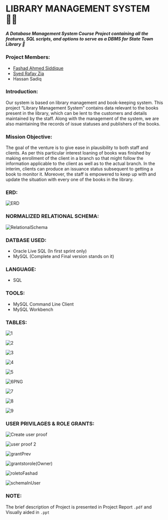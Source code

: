 
# LIBRARY MANAGEMENT SYSTEM 🐱‍👤

##### A Database Management System Course Project containing all the features, SQL scripts, and options to serve as a DBMS for State Town Library 🚀

### Project Members:
<ul><li><a href="https://github.com/Fashad-Ahmed">Fashad Ahmed Siddique</a></li><li><a href="https://github.com/hunter10471">Syed Rafay Zia</a></li><li>Hassan Sadiq</li></ul>

### Introduction:
Our system is based on library management and book-keeping system. This project “Library Management System” contains data relevant to the books present in the library, which can be lent to the customers and details maintained by the staff. Along with the management of the system, we are also maintaining the records of issue statuses and publishers of the books.

### Mission Objective:
The goal of the venture is to give ease in plausibility to both staff and clients. As per this particular interest loaning of books was finished by making enrollment of the client in a branch so that might follow the information applicable to the client as well as to the actual branch. In the interim, clients can produce an issuance status subsequent to getting a book to monitor it. Moreover, the staff is empowered to keep up with and update the situation with every one of the books in the library.

### ERD:
![ERD](https://user-images.githubusercontent.com/64021315/129179575-aa126d48-8a96-4e52-a7ef-467d4c480f8a.jpg)

### NORMALIZED RELATIONAL SCHEMA:
![RelationalSchema](https://user-images.githubusercontent.com/64021315/129180867-7cb4d288-59dc-459a-b6b8-f79cae4af5a8.png)

### DATBASE USED:
<ul><li>Oracle Live SQL (In first sprint only)</li> <li>MySQL (Complete and Final version stands on it)</li></ul>

### LANGUAGE:
<ul><li>SQL</li></ul>

### TOOLS:
<ul><li>MySQL Command Line Client</li> <li>MySQL Workbench</li></ul>

### TABLES:

![1](https://user-images.githubusercontent.com/64021315/129182667-8f188b0d-1927-4966-9294-6aca3f0bab6b.PNG)

![2](https://user-images.githubusercontent.com/64021315/129182712-1d42faf6-3a8b-4cad-a768-251c242ef37c.PNG)

![3](https://user-images.githubusercontent.com/64021315/129182727-3ea0ac63-6a9c-47ae-8adb-1a81bfbfd6ba.PNG)

![4](https://user-images.githubusercontent.com/64021315/129182735-9f273961-fa47-4f00-843c-2c88f170f04d.PNG)

![5](https://user-images.githubusercontent.com/64021315/129182756-354ed11f-bea8-4d92-bbe9-32ded1825501.PNG)

![6PNG](https://user-images.githubusercontent.com/64021315/129182816-08952055-5523-477c-a023-81994b562724.PNG)

![7](https://user-images.githubusercontent.com/64021315/129182839-67045e56-e375-467a-9c84-bbac0a7d1cfb.PNG)

![8](https://user-images.githubusercontent.com/64021315/129182850-6f17fffc-d7e1-4efd-a6ad-d65e64eee45e.PNG)

![9](https://user-images.githubusercontent.com/64021315/129182872-72b74c26-61cf-4afd-b0ef-8af8057d2f03.PNG)



### USER PRIVILAGES & ROLE GRANTS:

![Create user proof](https://user-images.githubusercontent.com/64021315/129183976-eb1d5c91-6557-478f-aa4d-21686ee225be.PNG)

![user proof 2](https://user-images.githubusercontent.com/64021315/129184019-503f1406-d4ec-4f36-8f79-4fb9e56053d7.png)

![grantPrev](https://user-images.githubusercontent.com/64021315/129184061-0255ac11-0251-4ccb-b524-dc1deb0b53c3.PNG)

![grantstorole(Owner)](https://user-images.githubusercontent.com/64021315/129184071-5e86773b-e0a6-48b0-ae29-a5293b371179.PNG)

![roletoFashad](https://user-images.githubusercontent.com/64021315/129184082-c01b0559-89a4-4e9b-a900-a893e5a9982e.PNG)

![schemaInUser](https://user-images.githubusercontent.com/64021315/129184124-d954cbae-31c2-4cd0-a6e2-450defbb7619.png)

### NOTE:

The brief description of Project is presented in Project Report ```.pdf``` and Visually aided in ```.ppt```

